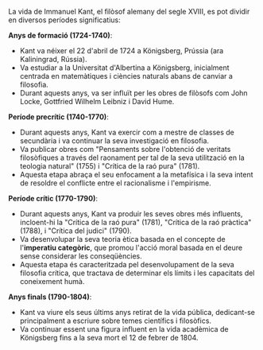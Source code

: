 
La vida de Immanuel Kant, el filòsof alemany del segle XVIII, es pot dividir en diversos períodes significatius:

**Anys de formació (1724-1740)**:
   - Kant va néixer el 22 d'abril de 1724 a Königsberg, Prússia (ara Kaliningrad, Rússia).
   - Va estudiar a la Universitat d'Albertina a Königsberg, inicialment centrada en matemàtiques i ciències naturals abans de canviar a filosofia.
   - Durant aquests anys, va ser influït per les obres de filòsofs com John Locke, Gottfried Wilhelm Leibniz i David Hume.

**Període precrític (1740-1770)**:
   - Durant aquests anys, Kant va exercir com a mestre de classes de secundària i va continuar la seva investigació en filosofia.
   - Va publicar obres com "Pensaments sobre l'obtenció de veritats filosòfiques a través del raonament per tal de la seva utilització en la teologia natural" (1755) i "Crítica de la raó pura" (1781).
   - Aquesta etapa abraça el seu enfocament a la metafísica i la seva intent de resoldre el conflicte entre el racionalisme i l'empirisme.

**Període crític (1770-1790)**:
   - Durant aquests anys, Kant va produir les seves obres més influents, incloent-hi la "Crítica de la raó pura" (1781), "Crítica de la raó pràctica" (1788), i "Crítica del judici" (1790).
   - Va desenvolupar la seva teoria ètica basada en el concepte de l'**imperatiu categòric**, que promou l'acció moral basada en el deure sense considerar les conseqüències.
   - Aquesta etapa és caracteritzada pel desenvolupament de la seva filosofia crítica, que tractava de determinar els límits i les capacitats del coneixement humà.

**Anys finals (1790-1804)**:
   - Kant va viure els seus últims anys retirat de la vida pública, dedicant-se principalment a escriure sobre temes científics i filosòfics.
   - Va continuar essent una figura influent en la vida acadèmica de Königsberg fins a la seva mort el 12 de febrer de 1804.

